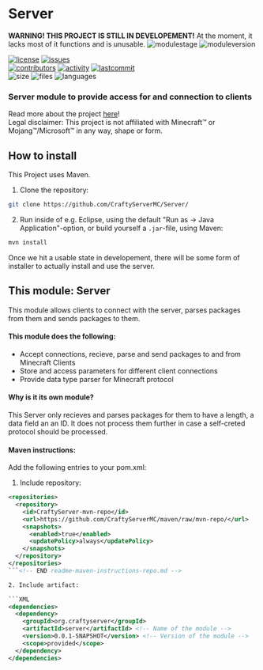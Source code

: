<!-- START readme-head.md -->
# Server

**WARNING! THIS PROJECT IS STILL IN DEVELOPEMENT!** At the moment, it lacks most of it functions and is unusable.<!-- END readme-head.md -->
![modulestage](https://img.shields.io/badge/module%20stage-developement-red)
![moduleversion](https://img.shields.io/badge/version-0.0.1-red)
<!-- START readme-shields.md -->
[![license](https://img.shields.io/github/license/CraftyServerMC/Server)](https://github.com/CraftyServerMC/Server/blob/main/LICENSE)
[![issues](https://img.shields.io/github/issues/CraftyServerMC/Server)](https://github.com/CraftyServerMC/Server/issues)<br>
[![contributors](https://img.shields.io/github/contributors/CraftyServerMC/Server)](https://github.com/CraftyServerMC/Server/graphs/contributors)
[![activity](https://img.shields.io/github/commit-activity/m/CraftyServerMC/Server)](https://github.com/CraftyServerMC/Server/commits/main)
[![lastcommit](https://img.shields.io/github/last-commit/CraftyServerMC/Server)](https://github.com/CraftyServerMC/Server/commits/main)<br>
![size](https://img.shields.io/github/languages/code-size/CraftyServerMC/Server)
![files](https://img.shields.io/github/directory-file-count/CraftyServerMC/Server)
![languages](https://img.shields.io/github/languages/count/CraftyServerMC/Server)<br><!-- END readme-shields.md -->
### Server module to provide access for and connection to clients
<!-- START readme-link-to-main-repo.md -->
Read more about the project [here](https://github.com/CraftyServerMC/CraftyServer)!  
Legal disclaimer: This project is not affiliated with Minecraft&trade; or Mojang&trade;/Microsoft&trade; in any way, shape or form.  <!-- END readme-link-to-main-repo.md -->
<!-- START readme-how-to-install.md -->
## How to install
This Project uses Maven.  
1. Clone the repository: 
```bash
git clone https://github.com/CraftyServerMC/Server/
```
2. Run inside of e.g. Eclipse, using the default "Run as -> Java Application"-option, or build yourself a `.jar`-file, using Maven:
```bash
mvn install
```  

Once we hit a usable state in developement, there will be some form of installer to actually install and use the server.<!-- END readme-how-to-install.md -->
## This module: Server
This module allows clients to connect with the server, parses packages from them and sends packages to them.

#### This module does the following:
 - Accept connections, recieve, parse and send packages to and from Minecraft Clients
 - Store and access parameters for different client connections
 - Provide data type parser for Minecraft protocol

#### Why is it its own module?
This Server only recieves and parses packages for them to have a length, a data field an an ID. It does not process them further in case a self-creted protocol should be processed.

<!-- START readme-maven-instructions-repo.md -->
#### Maven instructions:
Add the following entries to your pom.xml:
1. Include repository:

```XML
<repositories>
  <repository>
    <id>CraftyServer-mvn-repo</id>
    <url>https://github.com/CraftyServerMC/maven/raw/mvn-repo/</url>
    <snapshots>
      <enabled>true</enabled>
      <updatePolicy>always</updatePolicy>
    </snapshots>
  </repository>
</repositories>
```<!-- END readme-maven-instructions-repo.md -->

2. Include artifact:

```XML
<dependencies>
  <dependency>
    <groupId>org.craftyserver</groupId>
    <artifactId>server</artifactId> <!-- Name of the module -->
    <version>0.0.1-SNAPSHOT</version> <!-- Version of the module -->
    <scope>provided</scope>
  </dependency>
</dependencies>
```